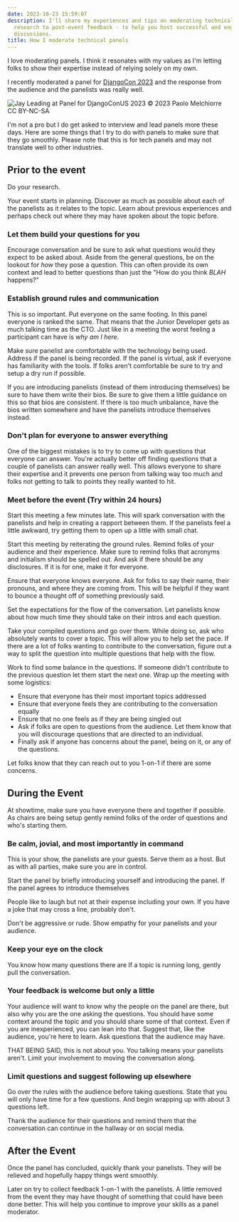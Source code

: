 ```yaml
---
date: 2023-10-23 15:59:07
description: I'll share my experiences and tips on moderating technical panels - from
  research to post-event feedback - to help you host successful and engaging tech
  discussions.
title: How I moderate technical panels
---
```


I love moderating panels. I think it resonates with my values as I'm letting folks to show their expertise instead of relying solely on my own.

I recently moderated a panel for [DjangoCon 2023](https://2023.djangocon.us/talks/panel-discussion-who-put-me-in-charge/) and the response from the audience and the panelists was really well.

![Jay Leading at Panel for DjangoConUS 2023](https://kjaymiller.azureedge.net/media/jay-leading-panel-DCSU.jpg)
© 2023 Paolo Melchiorre CC BY-NC-SA

I'm not a pro but I do get asked to interview and lead panels more these days. Here are some things that I try to do with panels to make sure that they go smoothly. Please note that this is for tech panels and may not translate well to other industries.

## Prior to the event

Do your research.

Your event starts in planning. Discover as much as possible about each of the panelists as it relates to the topic. Learn about previous experiences and perhaps check out where they may have spoken about the topic before.

### Let them build your questions for you

Encourage conversation and be sure to ask what questions would they expect to be asked about. Aside from the general questions, be on the lookout for _how_ they pose a question. This can often provide its own context and lead to better questions than just the "How do you think _BLAH_ happens?"

### Establish ground rules and communication

This is so important. Put everyone on the same footing. In this panel everyone is ranked the same. That means that the Junior Developer gets as much talking time as the CTO. Just like in a meeting the worst feeling a participant can have is _why am I here_.

Make sure panelist are comfortable with the technology being used. Address if the panel is being recorded. If the panel is virtual, ask if everyone has familiarity with the tools. If folks aren't comfortable be sure to try and setup a dry run if possible.

If you are introducing panelists (instead of them introducing themselves) be sure to have them write their bios. Be sure to give them a little guidance on this so that bios are consistent. If there is too much unbalance, have the bios written somewhere and have the panelists introduce themselves instead.

### Don't plan for everyone to answer everything

One of the biggest mistakes is to try to come up with questions that everyone can answer. You're actually better off finding questions that a couple of panelists can answer really well. This allows everyone to share their expertise and it prevents one person from talking way too much and folks not getting to talk to points they really wanted to hit.

### Meet before the event (Try within 24 hours)

Start this meeting a few minutes late. This will spark conversation with the panelists and help in creating a rapport between them. If the panelists feel a little awkward, try getting them to open up a little with small chat.

Start this meeting by reiterating the ground rules. Remind folks of your audience and their experience. Make sure to remind folks that acronyms and initialism should be spelled out. And ask if there should be any disclosures. If it is for one, make it for everyone.

Ensure that everyone knows everyone. Ask for folks to say their name, their pronouns, and where they are coming from. This will be helpful if they want to bounce a thought off of something previously said.

Set the expectations for the flow of the conversation. Let panelists know about how much time they should take on their intros and each question.

Take your compiled questions and go over them. While doing so, ask who absolutely wants to cover a topic. This will allow you to help set the pace. If there are a lot of folks wanting to contribute to the conversation, figure out a way to split the question into multiple questions that help with the flow.

Work to find some balance in the questions. If someone didn't contribute to the previous question let them start the next one.
Wrap up the meeting with some logistics:

- Ensure that everyone has their most important topics addressed
- Ensure that everyone feels they are contributing to the conversation equally
- Ensure that no one feels as if they are being singled out
- Ask if folks are open to questions from the audience. Let them know that you will discourage questions that are directed to an individual.
- Finally ask if anyone has concerns about the panel, being on it, or any of the questions.

Let folks know that they can reach out to you 1-on-1 if there are some concerns.

## During the Event

At showtime, make sure you have everyone there and together if possible. As chairs are being setup gently remind folks of the order of questions and who's starting them.

### Be calm, jovial, and most importantly in command

This is your show, the panelists are your guests. Serve them as a host. But as with all parties, make sure you are in control.

Start the panel by briefly introducing yourself and introducing the panel. If the panel agrees to introduce themselves

People like to laugh but not at their expense including your own. If you have a joke that may cross a line, probably don't.

Don't be aggressive or rude. Show empathy for your panelists and your audience.

### Keep your eye on the clock

You know how many questions there are
If a topic is running long, gently pull the conversation.

### Your feedback is welcome but only a little

Your audience will want to know why the people on the panel are there, but also why you are the one asking the questions. You should have some context around the topic and you should share some of that context. Even if you are inexperienced, you can lean into that. Suggest that, like the audience, you're here to learn. Ask questions that the audience may have.

THAT BEING SAID, this is not about you. You talking means your panelists aren't. Limit your involvement to moving the conversation along.

### Limit questions and suggest following up elsewhere

Go over the rules with the audience before taking questions. State that you will only have time for a few questions. And begin wrapping up with about 3 questions left.

Thank the audience for their questions and remind them that the conversation can continue in the hallway or on social media.

## After the Event

Once the panel has concluded, quickly thank your panelists. They will be relieved and hopefully happy things went smoothly.

Later on try to collect feedback 1-on-1 with the panelists. A little removed from the event they may have thought of something that could have been done better. This will help you continue to improve your skills as a panel moderator.
